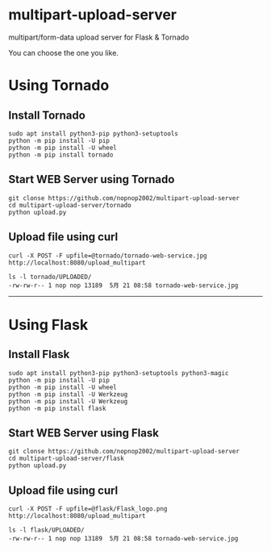 # multipart-upload-server
multipart/form-data upload server for Flask &amp; Tornado

You can choose the one you like.   

# Using Tornado

## Install Tornado
```
sudo apt install python3-pip python3-setuptools
python -m pip install -U pip
python -m pip install -U wheel
python -m pip install tornado
```

## Start WEB Server using Tornado
```
git clonse https://github.com/nopnop2002/multipart-upload-server
cd multipart-upload-server/tornado
python upload.py
```

## Upload file using curl
```
curl -X POST -F upfile=@tornado/tornado-web-service.jpg http://localhost:8080/upload_multipart

ls -l tornado/UPLOADED/
-rw-rw-r-- 1 nop nop 13189  5月 21 08:58 tornado-web-service.jpg
```

---

# Using Flask

## Install Flask
```
sudo apt install python3-pip python3-setuptools python3-magic
python -m pip install -U pip
python -m pip install -U wheel
python -m pip install -U Werkzeug
python -m pip install -U Werkzeug
python -m pip install flask
```

## Start WEB Server using Flask
```
git clonse https://github.com/nopnop2002/multipart-upload-server
cd multipart-upload-server/flask
python upload.py
```

## Upload file using curl
```
curl -X POST -F upfile=@flask/Flask_logo.png http://localhost:8080/upload_multipart

ls -l flask/UPLOADED/
-rw-rw-r-- 1 nop nop 13189  5月 21 08:58 tornado-web-service.jpg
```
